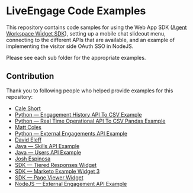 # LiveEngage Code Examples

This repository contains code samples for using the Web App SDK ([Agent Workspace Widget SDK](https://s3-eu-west-1.amazonaws.com/ce-sr/CA/SDK+Guides/Agent+Workspace+Widget+SDK.pdf)), setting up a mobile chat slideout menu, connecting to the different APIs that are available, and an example of implementing the visitor side OAuth SSO in NodeJS. 

Please see each sub folder for the appropriate examples.

## Contribution

Thank you to following people who helped provide examples for this repository:

* [Cale Short](https://github.com/WildYorkies)
 * [Python — Engagement History API To CSV Example](https://github.com/LiveEngage-Examples/LiveEngage-Engagement-History-API/tree/master/Python-EngagementHistoryAPI-ToCSV)
 * [Python — Real Time Operational API To CSV Pandas Example](https://github.com/LiveEngage-Examples/LiveEngage-Real-Time-Operational-API/tree/master/Python-rt-api-to_csv-pandas-Example)
* [Matt Coles](https://github.com/MattJColes)
 * [Python — External Engagements API Example](https://github.com/LiveEngage-Examples/LiveEngage-External-Engagements-API/tree/master/Python-ExternalEngagementsAPISample)
* [David Eleff](https://github.com/deleff)
 * [Java — Skills API Example](https://github.com/LiveEngage-Examples/LiveEngage-Skills-API/tree/master/Java-SkillsAPI-Example)
 * [Java — Users API Example](https://github.com/LiveEngage-Examples/LiveEngage-Users-API/tree/master/Java)
* [Josh Espinosa](https://github.com/Hauuguu)
 * [SDK — Tiered Responses Widget](https://github.com/scottwestover/LiveEngageExamples/tree/master/WebAppSDK/TieredResponsesWidget)
 * [SDK — Marketo Example Widget 3](https://github.com/scottwestover/LiveEngageExamples/tree/master/WebAppSDK/MarketoExampleWidget3)
 * [SDK — Page Viewer Widget](https://github.com/scottwestover/LiveEngageExamples/tree/master/WebAppSDK/PageViewerWidget)
 * [NodeJS — External Engagement API Example](https://github.com/LiveEngage-Examples/LiveEngage-External-Engagements-API/tree/master/Node-ExternalEngagementsAPISample)